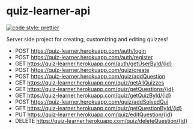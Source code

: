# quiz-learner-api

[![code style: prettier](https://img.shields.io/badge/code_style-prettier-ff69b4.svg?style=flat-square)](https://github.com/prettier/prettier)

Server side project for creating, customizing and editing quizzes!

* POST https://quiz-learner.herokuapp.com/аuth/login
* POST https://quiz-learner.herokuapp.com/аuth/register
* GET https://quiz-learner.herokuapp.com/аuth/getUserById/{id}
* POST https://quiz-learner.herokuapp.com/quiz/create
* POST https://quiz-learner.herokuapp.com/quiz/addQuestion
* GET https://quiz-learner.herokuapp.com/quiz/getAllQuizzes
* GET https://quiz-learner.herokuapp.com/quiz/getQuestions/{id}
* GET https://quiz-learner.herokuapp.com/quiz/getQuizById/{id}
* POST https://quiz-learner.herokuapp.com/quiz/addSolvedQui
* GET https://quiz-learner.herokuapp.com/quiz/getQuestionById/{id}
* PUT https://quiz-learner.herokuapp.com/quiz/editQuestion/{id}
* DELETE https://quiz-learner.herokuapp.com/quiz/deleteQuestion/{id}
